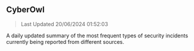 ## CyberOwl 
> Last Updated 20/06/2024 01:52:03 


A daily updated summary of the most frequent types of security incidents currently being reported from different sources.

